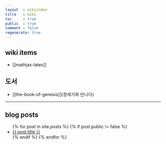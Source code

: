 ```yaml
---
layout  : wikiindex
title   : wiki
toc     : true
public  : true
comment : false
regenerate: true
---
```


## wiki items

* [[mathjax-latex]]

## 도서

* [[the-book-of-genesis]]{창세기와 만나다}

---

## blog posts
<div>
    <ul>
{% for post in site.posts %}
    {% if post.public != false %}
        <li>
            <a class="post-link" href="{{ post.url | prepend: site.baseurl }}">
                {{ post.title }}
            </a>
        </li>
    {% endif %}
{% endfor %}
    </ul>
</div>

